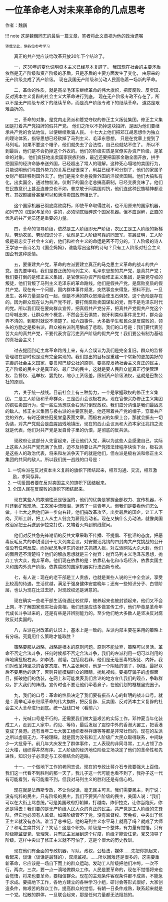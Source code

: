 # 一位革命老人对未来革命的几点思考

作者：魏巍

!!! note
    这是魏巍同志的最后一篇文章，笔者将此文章视为他的政治遗嘱
    
    转载至此，供各位参考学习

&emsp;&emsp;真正的共产党应该给改革开放30年下个结论了。

&emsp;&emsp;一，这30年的变化说明资本主义已经基本复辟了。
我国现在社会的主要矛盾依然是无产阶级和资产阶级的矛盾，只是矛盾的主要方面发生了变化，
由原来的无产阶级变成了资产阶级。
现在我国无产阶级和劳动人民面临着一场新的革命。

&emsp;&emsp;二，革命的性质，就是高举毛泽东继续革命的伟大旗帜，把反腐败、反卖国、反对资本主义复辟的社会主义大革命进行到底。
现在无产阶级专政不存在了，所以不是无产阶级专政下的继续革命，而是资产阶级专政下的继续革命。
道路是艰难曲折的。

&emsp;&emsp;三，革命的对象，是党内走资派和篡党夺权的修正主义叛徒集团。修正主义集团是打着共产党招牌的假共产党。
他们之所以不扔掉这块招牌，是因为他们要继承共产党的合法地位，以便继续欺骗人民。
十七大上他们把邓江胡思想作为独立的理论体系，指导思想已经砍掉了马列主义、毛泽东思想，
只是在党章上提到了马列毛。如果不要这个帽子，他们就失去了合法性，自己也就站不住了。
所以不到最后，他们是不会扔掉这个外衣的。他们的阶级实质是官僚买办资产阶级，是革命的对象。
他们疯狂地出卖国家民族利益，最近还要把国家金融全面开放，拱手把国家的经济命脉奉送外国，已经超出了常人的理解。这种死心塌地的卖国行为，只能说明他们与国外势力的关系已经很深了，利益已经不可分割了，他们的家属子女财产都转移到国外去了。他们是完全卖身投靠外国的洋奴卖国贼。他们大搞私有化，出卖国企，通过物权法，仅剩下的国企老总搞高薪制，已经变质变味了。他们在民族意识上甚至连普京也不如，普京敢于同美国对抗，他们连这种民族精神都没有。其奴颜媚骨甚至可以和满清卖国政府相比了。

&emsp;&emsp;这个国家机器已彻底腐败腐朽，即使革命取得胜利，也不用原来的国家机器，如列宁的《国家与革命》讲的，必须彻底砸碎这个国家机器。但不应误解，正直的优秀的共产党员还是重要的力量。

&emsp;&emsp;四，革命的领导阶级，依然是工人阶级即无产阶级，农民工是工人阶级的新梯队，劳动农民、劳动知识分子，依然是工人阶级可靠的同盟军。实践证明，工人阶级是最忠实于社会主义的，他们和社会主义的命运是密不可分的。工人阶级的诗人王学忠一首诗名为《国企妈妈》，谁能写出这样的诗句？只有工人阶级对社会主义国企有这种感情。

&emsp;&emsp;五，要重建共产党，革命的左派要建立真正的马克思主义革命的战斗的共产党。首先要申明，我们是要正统的马列主义、毛泽东思想的共产党，是真共产党；我们要打倒的是修正主义集团，是官僚买办资产阶级修正主义集团，是篡党夺权的叛徒，他们背叛了马列主义毛泽东的革命路线。他们是假共产党，是腐败变质的假共产党。现在有一个问题，国内群体事件频发，突然事变来得急，预料不到，一旦发生，各种力量混杂在一起，倒是不满的群众怒潮会使玉石俱焚，这个危险是存在的。因为群众现在认为共产党不好，要打倒腐败卖国谋私的党，而不是毛泽东时代的党。所以我们现在要向群众宣传，把真假共产党分开，把真共产党假共产党这个口号喊出来，让群众有个概念，不然会玉石俱焚，匈牙利类似事件发生时，群众会弄不清的，到那时就说不清楚了。如六四事件，大多数学生和民众是反腐败的，领头的方励之是极右派，群众被右派利用酿成了悲剧。我们的口号是：我们要代表劳苦大众的真共产党，不要代表贪官污吏资产阶级的假共产党！我们要公有制为基础的真社会主义！

&emsp;&emsp;过去提回到毛主席革命路线上来，有人会误认为我们是完全复旧。群众的监督管理权在那时也是没有完全实现的。我们提出的目标是重建一个崭新的更加美好的完善的社会主义国家，要贯彻巴黎公社的原则，要高度发扬社会主义真正的民主，无产阶级的民主才是真正的、最广泛的民主，这就是要人民群众能真正行使管理权、监督权、选举权、罢免权，缩小工资级差，限制资产阶级法权，这就是巴黎公社的原则。

&emsp;&emsp;六，关于统一战线。目前社会上有三种势力，一个是掌握政权的修正主义集团，二是工人阶级和革命群众，三是西山会议极右派。现在官僚买办修正主义集团的疯狂卖国行为，使一些左派想联合右派打倒现政权。我们应分清谁是我们最凶恶的敌人。修正主义集团与极右派的主要区别是，他还带着共产党的帽子，穿着共产党的外衣，有时还做些冠冕堂皇表面文章。而极右派的如果上台，那就会撕去一切伪装，对共产党就会是血腥凶残地镇压，现在的西山会议派和大资本家汪兆钧之流就是代表，他们对共产党是发自骨子里的仇恨，是彻底的反共派。

&emsp;&emsp;现政府让这部分人先富起来，还让他们入党，满以为这些人会感激自己，实际上这些人对共产党充满了仇恨，迫不及待要让共产党按法律程序快快下台，极右派是这些人的政治代表，将来和左派争天下的就是他们，但左派是极右派和修正主义集团的共同的敌人。所以我们统一战线的口号是：

1. 一切左派在反对资本主义复辟的旗帜下团结起来，相互沟通、交流，相互激励，求同存异。
2. 一切爱国者要在反对卖国主义的旗帜下团结起来。
3. 全国人民在反腐败的旗帜下团结起来。

&emsp;&emsp;现在某些人的欺骗性还是很强的，他们的优势是掌握全部权力、宣传机器，不时还到矿难现场、工农家中流眼泪，迷惑了一些青年人。但我们是要看他们怎么做。十七大之后他们进一步向右转，他们搞改革攻坚，出卖最后的国企，让工人下岗，买断工龄，把工人从主人翁变为雇佣劳动者。现在又搞什么劳动法，就像美国政治家把士兵送到伊拉克打仗，又端着火鸡到前线慰问。

&emsp;&emsp;他们对反共急先锋谢韬的反共文章采取不传播、不提倡、不批评的态度，把恶毒反毛反共的李锐请到十七大列席会议，对安徽汪兆钧的四封向共产党挑战的公开信没有任何反应，而对纪念毛泽东的张纤夫抓捕入狱，对左派网站大杀大封，他们的面目还不清楚吗？他们的解放思想就是三个抛弃：抛弃马列主义毛泽东思想，抛弃工农大众，抛弃革命。他们现在依靠的是：依靠私有化和市场经济，依靠卖国主义和国内外资产阶级，依靠腐败的国家机器实行法西斯专政。

&emsp;&emsp;七，有人说：现在的老干部是工人贵族，也就是某些人说的三中全会派，享受比较高的待遇，生活优越，满足于强身健体安度晚年；还有一些知识分子、白领阶层，也认为现在比过去好，对现政权还是满意的。

&emsp;&emsp;现在确实一些老干部生活待遇比较优厚，被养起来也被封锁起来，他们又不会上网，不了解国家现实社会真相。我们还是应该多做宣传工作，他们毕竟是革命年代成长斗争过来的，还是有些是非辨别能力的。至少他们绝大多数人是坚决反对腐败反对卖国的。

&emsp;&emsp;八，左派在对改革的认识上，基本上是一致的。左派内部主要在采用的策略上有分歧。究竟用什么策略才能取胜？

&emsp;&emsp;策略要服从战略，战略是根本的原则问题。原则不能放弃，策略可以灵活。革命不否定合法斗争，任何时候都不否定合法斗争，我们的左派利用一切可以利用的阵地痛批极右派，如李锐、谢韬，包括段若非，他们是无耻恶毒的叛徒、内奸。我们对改革持坚决的否定态度。有人主张用邓，他是一个阴险的骗子，祸根。最好以后不要用他的话了，否则只能模糊群众的眼睛，扰乱视线。要揭穿骗子的虚假面目，撕破他们的伪装，在网上和可能发表我们言论的地方宣传我们的观点，争取群众，扩大我们的阵线。宣传时也不要让他们牵着鼻子，在他们划的框框里兜圈子。

&emsp;&emsp;九，我们的口号：革命的性质决定了我们要有振奋人心的鲜明的战斗口号。就是：高举毛泽东继续革命的伟大旗帜，把反复辟、反卖国、反对资本主义复辟的社会主义大革命进行到底。统一战线口号（看前六）

&emsp;&emsp;十，光喊口号是不行的，还需要我们做大量艰苦的实际工作，邓仲夏当年化装成工人，走到工人家中，约见、等待，最后发起了震惊中外的香港大罢工，把香港变成了臭港。还有当年二七大罢工组织者林祥谦等等都是非常壮烈的。现在的左派之所以虚弱无力，不被理睬，就是因为没有和工人阶级广大民众取得联系，中间缺少一大批骨干。前几年大庆发生了群体事件，工人表现的非同寻常，工人占领了办公大楼，组织得井然有序。工人阶级的经济地位阶级立场决定了他们的革命性和先进性，知识分子必须走与工农相结合的道路。

&emsp;&emsp;十一，一个做地下工作的老同志说，现在的专政比蒋介石专政要强大上百倍。我们这一代看不到胜利的那一天了，我儿子这一代可能也看不到了，我孙子这一代有可能看到，有可能看不到。但我对马列主义的胜利还是有信心的。

&emsp;&emsp;现在就是法西斯专政，不让你说话，毫无民主可言。我们需要民主，列宁说：没有纯粹的民主，只有阶级的民主。我们不要资产阶级的民主，美国人说：“我们可以在大街上骂总统。”可是美国政府打朝鲜，打越南，炸伊拉克，让你当炮灰，你还是得去！我们要的是无产阶级人民大众的真正的民主。共产党是工人阶级的先锋队，但它也必须有人监督。如果阶级管不了党，没有监督权、罢免权，中央出了修正主义就没有办法。谁当了总书记，他的马列主义水平马上就高了吗？就成了大师了？和毛主席并列了？笑话！这是个职务。阶级是一个整体，有力量有觉悟。只有阶级能监督党、管理党，只有民主发展到这个程度，阶级才能管住党，党又领导了阶级。这样中央出了修正主义就不可怕了，这是个很大的历史教训。

&emsp;&emsp;现在他们有全面的专政机器，军队，政权，公检法，媒体……先把你抓起来，看起来，谈话（谈话是最轻的），双规监视。……所以困难还是很多的，这需要重新革命，它应该是一场自下而上的群众运动。发动工人阶级把他们冲垮，一次不行，两次，三次，要一点一滴地做群众工作。人民是要革命的，现在不觉悟将来也会觉悟，将来也要革命，要相信群众。现在的主观条件客观条件都不成熟，不能急于求成。要搞地下工作，各地方建立的各种学习小组，研讨会等形式很好，大家创造条件，做艰苦的群众工作，提高群众的觉悟，有朝一日条件成熟，联系起来就是一个党。松散的群体，一旦联合起来，那是任何力量都无法阻挡的。
